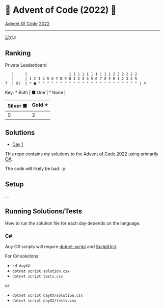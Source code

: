 # 🎄 Advent of Code (2022) 🎄

[Advent Of Code](https://adventofcode.com/) [2022](https://adventofcode.com/2022/)

---

![C#](https://img.shields.io/badge/c%23-%23239120.svg?style=for-the-badge&logo=c-sharp&logoColor=white)

## Ranking

Private Leaderboard

```bash
   |     |                   1 1 1 1 1 1 1 1 1 1 2 2 2 2 2 2
   |     | 1 2 3 4 5 6 7 8 9 0 1 2 3 4 5 6 7 8 9 0 1 2 3 4 5
7  | 85  | * ■ ° ° ° ° ° ° ° ° ° ° ° ° ° ° ° ° ° ° ° ° ° ° ° | 4
```

Key: * Both | ■ One | ° None |

| Silver ■ | Gold ⭐ |
| - | - |
| 0 | 2 |

## Solutions

- [Day 1](day01/README.md)
<!-- - [Day 2](day02/README.md) -->
<!-- - [Day 3](day03/README.md) -->
<!-- - [Day 4](day04/README.md) -->
<!-- - [Day 5](day05/README.md) -->
<!-- - [Day 6](day06/README.md) -->
<!-- - [Day 7](day07/README.md) -->
<!-- - [Day 8](day08/README.md) -->
<!-- - [Day 9](day09/README.md) -->
<!-- - [Day 10](day10/README.md) -->
<!-- - [Day 11](day11/README.md) -->
<!-- - [Day 12](day12/README.md) -->
<!-- - [Day 13](day13/README.md) -->
<!-- - [Day 14](day14/README.md) -->
<!-- - [Day 15](day15/README.md) -->
<!-- - [Day 16](day16/README.md) -->
<!-- - [Day 17](day17/README.md) -->
<!-- - [Day 18](day18/README.md) -->
<!-- - [Day 19](day19/README.md) -->
<!-- - [Day 20](day20/README.md) -->
<!-- - [Day 21](day21/README.md) -->
<!-- - [Day 22](day22/README.md) -->
<!-- - [Day 23](day23/README.md) -->
<!-- - [Day 24](day24/README.md) -->
<!-- - [Day 25](day25/README.md) -->

<!-- [![For: Advent Of Code](https://img.shields.io/badge/for-advent_of_code-green.svg)](https://adventofcode.com/) -->
<!-- [![License: MIT](https://img.shields.io/badge/License-MIT-lightgrey.svg)](https://opensource.org/licenses/MIT)  -->

<!-- https://github.com/marketplace/actions/aoc-badges -->
<!-- ![](https://img.shields.io/badge/day%20📅-6-blue) -->
<!-- ![](https://img.shields.io/badge/stars%20⭐-12-yellow) -->
<!-- ![](https://img.shields.io/badge/days%20completed-6-red) -->

This repo contains my solutions to the [Advent of Code 2022](https://adventofcode.com/2022) using primarily [C#](https://learn.microsoft.com/en-us/dotnet/csharp/).

The code will likely be bad. :p

## Setup

...

## Running Solutions/Tests

How to run the solution file for each day depends on the language.

### C#

Any C# scripts will require [dotnet-script](https://github.com/filipw/dotnet-script) and [ScriptUnit](https://github.com/seesharper/ScriptUnit).

For C# solutions

- `cd dayXX`
- `dotnet script solution.csx`
- `dotnet script tests.csx`

or

- `dotnet script dayXX/solution.csx`
- `dotnet script dayXX/tests.csx`
